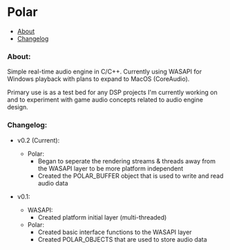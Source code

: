 # Polar

- [About](#about)
- [Changelog](#changelog)

### About: <a name="about"></a>

Simple real-time audio engine in C/C++. Currently using WASAPI for Windows playback with plans to expand to MacOS (CoreAudio).

Primary use is as a test bed for any DSP projects I'm currently working on and to experiment with game audio concepts related to audio engine design.

### Changelog: <a name="changelog"></a>

- v0.2 (Current):
    - Polar:
        - Began to seperate the rendering streams & threads away from the WASAPI layer to be more platform independent
        - Created the POLAR_BUFFER object that is used to write and read audio data
    
- v0.1:
    - WASAPI:
        - Created platform initial layer (multi-threaded)
    - Polar:
        - Created basic interface functions to the WASAPI layer
        - Created POLAR_OBJECTS that are used to store audio data